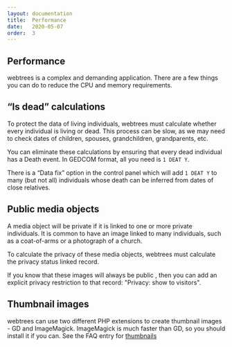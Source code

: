 ```yaml
---
layout: documentation
title:  Performance
date:   2020-05-07
order:  3
---
```


## Performance

webtrees is a complex and demanding application.  There are a few things you can do to reduce the
CPU and memory requirements.

## “Is dead” calculations

To protect the data of living individuals, webtrees must calculate whether every individual is living or dead.
This process can be slow, as we may need to check dates of children, spouses, grandchildren, grandparents, etc.

You can eliminate these calculations by ensuring that every dead individual has a Death event.
In GEDCOM format, all you need is `1 DEAT Y`.

There is a “Data fix” option in the control panel which will add `1 DEAT Y` to many (but not all) individuals
whose death can be inferred from dates of close relatives.

## Public media objects

A media object will be private if it is linked to one or more private individuals.
It is common to have an image linked to many individuals, such as a coat-of-arms or a photograph of a church.

To calculate the privacy of these media objects, webtrees must calculate the privacy status linked record.

If you know that these images will always be public , then you can add an explicit privacy restriction
to that record: "Privacy: show to visitors".

## Thumbnail images

webtrees can use two different PHP extensions to create thumbnail images - GD and ImageMagick.
ImageMagick is much faster than GD, so you should install it if you can.
See the FAQ entry for [thumbnails](https://webtrees.net/faq/thumbnails/)
